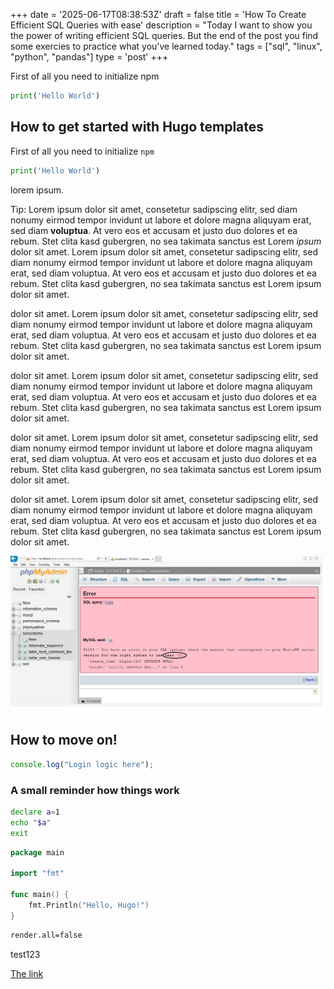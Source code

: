 +++
date = '2025-06-17T08:38:53Z'
draft = false
title = 'How To Create Efficient SQL Queries with ease'
description = "Today I want to show you the power of writing efficient SQL queries. But the end of the post you find some exercies to practice what you've learned today."
tags = ["sql", "linux", "python", "pandas"]
type = 'post'
+++



First of all you need to initialize npm

```python
print('Hello World')
```

## How to get started with Hugo templates

First of all you need to initialize `npm`

```python
print('Hello World')
```
lorem ipsum.

Tip: Lorem ipsum dolor sit amet, consetetur sadipscing elitr, sed diam nonumy eirmod tempor invidunt ut labore et dolore magna aliquyam erat, sed diam **voluptua**. At vero eos et accusam et justo duo dolores et ea rebum. Stet clita kasd gubergren, no sea takimata sanctus est Lorem *ipsum* dolor sit amet. Lorem ipsum dolor sit amet, consetetur sadipscing elitr, sed diam nonumy eirmod tempor invidunt ut labore et dolore magna aliquyam erat, sed diam voluptua. At vero eos et accusam et justo duo dolores et ea rebum. Stet clita kasd gubergren, no sea takimata sanctus est Lorem ipsum dolor sit amet.

dolor sit amet. Lorem ipsum dolor sit amet, consetetur sadipscing elitr, sed diam nonumy eirmod tempor invidunt ut labore et dolore magna aliquyam erat, sed diam voluptua. At vero eos et accusam et justo duo dolores et ea rebum. Stet clita kasd gubergren, no sea takimata sanctus est Lorem ipsum dolor sit amet.

dolor sit amet. Lorem ipsum dolor sit amet, consetetur sadipscing elitr, sed diam nonumy eirmod tempor invidunt ut labore et dolore magna aliquyam erat, sed diam voluptua. At vero eos et accusam et justo duo dolores et ea rebum. Stet clita kasd gubergren, no sea takimata sanctus est Lorem ipsum dolor sit amet.

dolor sit amet. Lorem ipsum dolor sit amet, consetetur sadipscing elitr, sed diam nonumy eirmod tempor invidunt ut labore et dolore magna aliquyam erat, sed diam voluptua. At vero eos et accusam et justo duo dolores et ea rebum. Stet clita kasd gubergren, no sea takimata sanctus est Lorem ipsum dolor sit amet.

dolor sit amet. Lorem ipsum dolor sit amet, consetetur sadipscing elitr, sed diam nonumy eirmod tempor invidunt ut labore et dolore magna aliquyam erat, sed diam voluptua. At vero eos et accusam et justo duo dolores et ea rebum. Stet clita kasd gubergren, no sea takimata sanctus est Lorem ipsum dolor sit amet.

![This is the error that appears.](./s3Euo.jpg "Beautiful Pic isn't it") 

## How to move on!

```js {title="/js/main.js" id="login-snippet"}
console.log("Login logic here");
```

### A small reminder how things work

```zsh
declare a=1
echo "$a"
exit
```

```go {linenos=false}
package main

import "fmt"

func main() {
    fmt.Println("Hello, Hugo!")
}
```

```bash
render.all=false
```
test123

[The link](https://google.com)


